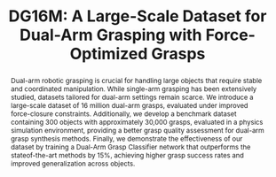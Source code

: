 ---
layout: project-page-new
title: "DG16M: A Large-Scale Dataset for Dual-Arm Grasping with Force-Optimized Grasps"
authors:
  - name: Md Faizal Karim∗
    sup: 1
  - name: Mohammed Saad Hashmi∗
    sup: 1
  - name: Shreya Bollimuntha
    sup: 1
  - name: Mahesh Reddy Tapeti
    sup: 1
  - name: Gaurav Singh
    sup: 1
  - name: Nagamanikandan Govindan
    sup: 2
  - name: K Madhava Krishna
    sup: 1
affiliations:
  - name: Robotics Research Center, IIIT Hyderabad, India
    link: https://robotics.iiit.ac.in
    sup: 1
  - name: IIITDM Kancheepuram
    link: https://www.iiitdm.ac.in/
    sup: 2
permalink: /publications/2025/Md_DG16M/
abstract: "Dual-arm robotic grasping is crucial for handling large objects that require stable and coordinated manipulation. While single-arm grasping has been extensively studied, datasets tailored for dual-arm settings remain scarce. We introduce a large-scale dataset of 16 million dual-arm grasps, evaluated under improved force-closure constraints. Additionally, we develop a benchmark dataset containing 300 objects with approximately 30,000 grasps, evaluated in a physics simulation environment, providing a better grasp quality assessment for dual-arm grasp synthesis methods. Finally, we demonstrate the effectiveness of our dataset by training a Dual-Arm Grasp Classifier network that outperforms the stateof-the-art methods by 15%, achieving higher grasp success rates and improved generalization across objects."
project_page: https://dg16m.github.io/DG-16M/
paper: https://arxiv.org/pdf/2503.08358
code: https://github.com/DG16M/DG16M-dataset
#supplement: https://arxiv.org/abs/2409.16011
video: https://dg16m.github.io/DG-16M/static/videos/paper_video.mp4
#iframe: https://www.youtube.com/embed/BMDCYdxfaXM
#demo: https://anyloc.github.io/#interactive_demo

---